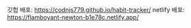 깃헙 배포: https://codnjs779.github.io/habit-tracker/
netlify 배포: https://flamboyant-newton-b1e78c.netlify.app/
